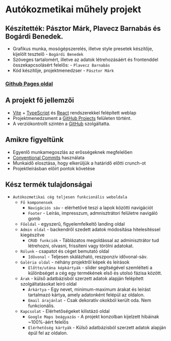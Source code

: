 # Autókozmetikai műhely projekt

## Készítették: Pásztor Márk, Plavecz Barnabás és Bogárdi Benedek.

- Grafikus munka, mosógépszerelés, illetve style presetek készítője, kijelölt tesztelő - `Bogárdi Benedek`
- Szöveges tartalomért, illetve az adatok létrehozásáért és frontenddel összekapcsolásért felelős: - `Plavecz Barnabás`
- Kód készítője, projektmenedzser - `Pásztor Márk`

### [Github Pages oldal](https://pasztor-mark.github.io/szteszt-projekt/#)

## A projekt fő jellemzői

- [Vite](https://vitejs.dev) + [TypeScript](https://www.typescriptlang.org) és [React](https://react.dev) rendszerekkel felépített weblap
- Projektmenedzsment a [GitHub Projects](https://github.com/users/pasztor-mark/projects/1) felületen történt.
- A verziókontrollt szintén a [GitHub](https://github.com/pasztor-mark/szteszt-projekt) szolgáltatta.
## Amikre figyeltünk
- Egyenlő munkamegoszlás az erősségeknek megfelelően
- [Conventional Commits](https://www.conventionalcommits.org/en/v1.0.0/) használata
- Munkaidő elosztása, hogy elkerüljük a határidő előtti crunch-ot
- Projektleírásban előírt pontok követése

## Kész termék tulajdonságai
- `Autókozmetikai cég teljesen funkcionális weboldala`
  - `Fő komponensek`
      - `Navigációs sáv` - elérhetővé teszi a lapok közötti navigációt
      - `Footer` - Leírás, impresszum, admnisztrátori felületre navigáló gomb
  - `Főoldal` - egyszerű, figyelemfelkeltő landing oldal
  - `Admin oldal` - backendről szedett adatok módosítása hitelesítéssel kiegészítve
    - `CRUD funkciók` - Táblázatos megoldással az adminisztrátor tud létrehozni, olvasni, frissíteni vagy törölni adatokat. 
  - `Rólunk` - csapatot és céget bemutató oldal
    - `Idővonal` - Teljesen skálázható, reszponzív idővonal-sáv.
  - `Galéria oldal` - néhány projektről képek és leírások
    - `Előtte/utána képkártyák` - slider segítségével szemlélteti a különbséget a cég egy termékének első és utolsó fázisa között.
  - `Árak` - külső adatbázisból szerzett adatok alapján felépített szolgáltatásokat leíró oldal
    -  `Árkártya` - Egy nevet, minimum-maximum árakat és leírást tartalmazó kártya, amely adatonként felépül az oldalon.
    -  `Email árajánlat` - Csak dekoratív okokból került oda. Nem funkcionális.
  - `Kapcsolat` - Elérhetőségeket kilistázó oldal
    - `Google Maps beágyazás` - A projekt konzolban kijelzett hibáinak ~100%-áért felelős
    - `Elérhetőség kártyák` - Külső adatbázisból szerzett adatok alapján épül fel az oldalon.
